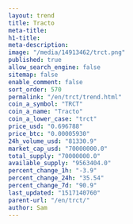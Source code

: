 ```yaml
---
layout: trend
title: Tracto
meta-title: 
h1-title: 
meta-description: 
image: "/media/14913462/trct.png"
published: true
allow_search_engine: false
sitemap: false
enable_comment: false
sort_order: 570
permalink: "/en/trct/trend.html"
coin_a_symbol: "TRCT"
coin_a_name: "Tracto"
coin_a_lower_case: "trct"
price_usd: "0.696788"
price_btc: "0.00005930"
24h_volume_usd: "81330.9"
market_cap_usd: "70000000.0"
total_supply: "70000000.0"
available_supply: "9563404.0"
percent_change_1h: "-3.9"
percent_change_24h: "35.54"
percent_change_7d: "90.9"
last_updated: "1517140760"
parent-url: "/en/trct/"
author: Sam
---
```


